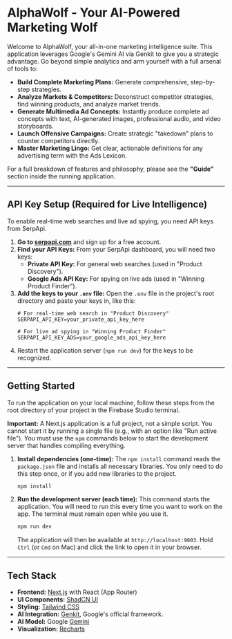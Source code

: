 # AlphaWolf - Your AI-Powered Marketing Wolf

Welcome to AlphaWolf, your all-in-one marketing intelligence suite. This application leverages Google's Gemini AI via Genkit to give you a strategic advantage. Go beyond simple analytics and arm yourself with a full arsenal of tools to:

*   **Build Complete Marketing Plans:** Generate comprehensive, step-by-step strategies.
*   **Analyze Markets & Competitors:** Deconstruct competitor strategies, find winning products, and analyze market trends.
*   **Generate Multimedia Ad Concepts:** Instantly produce complete ad concepts with text, AI-generated images, professional audio, and video storyboards.
*   **Launch Offensive Campaigns:** Create strategic "takedown" plans to counter competitors directly.
*   **Master Marketing Lingo:** Get clear, actionable definitions for any advertising term with the Ads Lexicon.

For a full breakdown of features and philosophy, please see the **"Guide"** section inside the running application.

---

## API Key Setup (Required for Live Intelligence)

To enable real-time web searches and live ad spying, you need API keys from SerpApi.

1.  **Go to [serpapi.com](https://serpapi.com/)** and sign up for a free account.
2.  **Find your API Keys:** From your SerpApi dashboard, you will need two keys:
    *   **Private API Key:** For general web searches (used in "Product Discovery").
    *   **Google Ads API Key:** For spying on live ads (used in "Winning Product Finder").
3.  **Add the keys to your `.env` file:** Open the `.env` file in the project's root directory and paste your keys in, like this:
    ```
    # For real-time web search in "Product Discovery"
    SERPAPI_API_KEY=your_private_api_key_here

    # For live ad spying in "Winning Product Finder"
    SERPAPI_API_KEY_ADS=your_google_ads_api_key_here
    ```
4.  Restart the application server (`npm run dev`) for the keys to be recognized.

---

## Getting Started

To run the application on your local machine, follow these steps from the root directory of your project in the Firebase Studio terminal.

**Important:** A Next.js application is a full project, not a simple script. You cannot start it by running a single file (e.g., with an option like "Run active file"). You must use the `npm` commands below to start the development server that handles compiling everything.

1.  **Install dependencies (one-time):**
    The `npm install` command reads the `package.json` file and installs all necessary libraries. You only need to do this step once, or if you add new libraries to the project.
    ```bash
    npm install
    ```

2.  **Run the development server (each time):**
    This command starts the application. You will need to run this every time you want to work on the app. The terminal must remain open while you use it.
    ```bash
    npm run dev
    ```
    The application will then be available at `http://localhost:9003`. Hold `Ctrl` (or `Cmd` on Mac) and click the link to open it in your browser.

---

## Tech Stack

-   **Frontend:** [Next.js](https://nextjs.org/) with React (App Router)
-   **UI Components:** [ShadCN UI](https://ui.shadcn.com/)
-   **Styling:** [Tailwind CSS](https://tailwindcss.com/)
-   **AI Integration:** [Genkit](https://firebase.google.com/docs/genkit), Google's official framework.
-   **AI Model:** Google [Gemini](https://deepmind.google.com/technologies/gemini/)
-   **Visualization:** [Recharts](https://recharts.org/)
